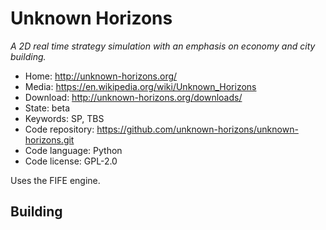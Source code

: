 # Unknown Horizons

_A 2D real time strategy simulation with an emphasis on economy and city building._

- Home: http://unknown-horizons.org/
- Media: https://en.wikipedia.org/wiki/Unknown_Horizons
- Download: http://unknown-horizons.org/downloads/
- State: beta
- Keywords: SP, TBS
- Code repository: https://github.com/unknown-horizons/unknown-horizons.git
- Code language: Python
- Code license: GPL-2.0

Uses the FIFE engine.

## Building

